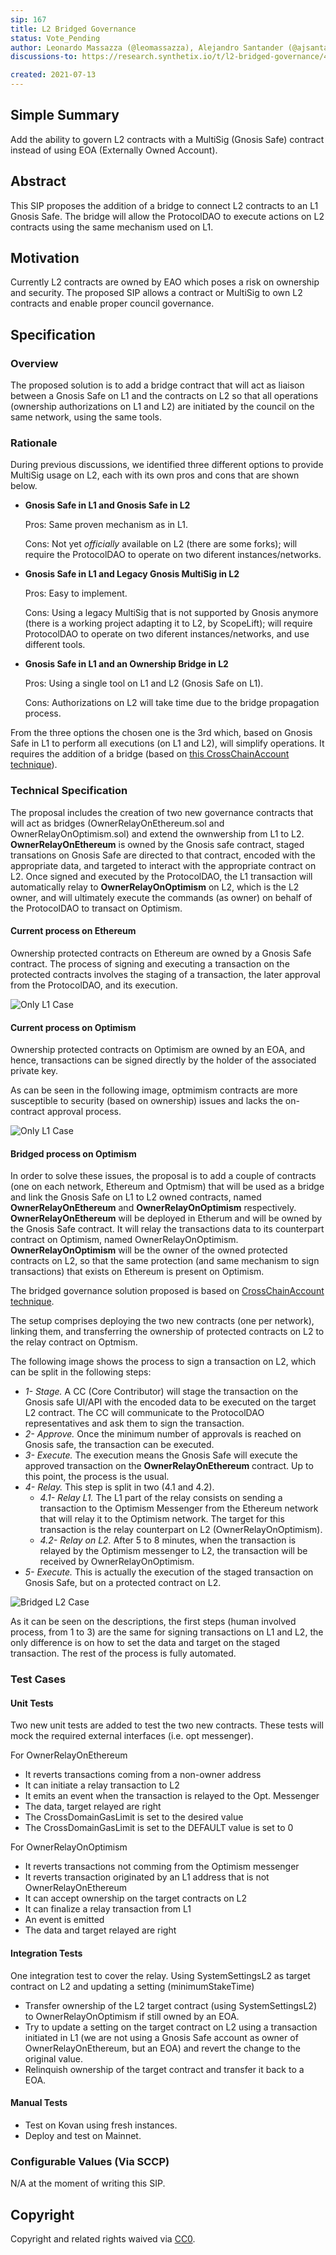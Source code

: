 ```yaml
---
sip: 167
title: L2 Bridged Governance
status: Vote_Pending
author: Leonardo Massazza (@leomassazza), Alejandro Santander (@ajsantander)
discussions-to: https://research.synthetix.io/t/l2-bridged-governance/443

created: 2021-07-13
---
```


<!--You can leave these HTML comments in your merged SIP and delete the visible duplicate text guides, they will not appear and may be helpful to refer to if you edit it again. This is the suggested template for new SIPs. Note that an SIP number will be assigned by an editor. When opening a pull request to submit your SIP, please use an abbreviated title in the filename, `sip-draft_title_abbrev.md`. The title should be 44 characters or less.-->

## Simple Summary

<!--"If you can't explain it simply, you don't understand it well enough." Simply describe the outcome the proposed changes intends to achieve. This should be non-technical and accessible to a casual community member.-->

Add the ability to govern L2 contracts with a MultiSig (Gnosis Safe) contract instead of using EOA (Externally Owned Account).

## Abstract

<!--A short (~200 word) description of the proposed change, the abstract should clearly describe the proposed change. This is what *will* be done if the SIP is implemented, not *why* it should be done or *how* it will be done. If the SIP proposes deploying a new contract, write, "we propose to deploy a new contract that will do x".-->

This SIP proposes the addition of a bridge to connect L2 contracts to an L1 Gnosis Safe. The bridge will allow the ProtocolDAO to execute actions on L2 contracts using the same mechanism used on L1.

## Motivation

<!--This is the problem statement. This is the *why* of the SIP. It should clearly explain *why* the current state of the protocol is inadequate.  It is critical that you explain *why* the change is needed, if the SIP proposes changing how something is calculated, you must address *why* the current calculation is inaccurate or wrong. This is not the place to describe how the SIP will address the issue!-->

Currently L2 contracts are owned by EAO which poses a risk on ownership and security. The proposed SIP allows a contract or MultiSig to own L2 contracts and enable proper council governance.

## Specification

<!--The specification should describe the syntax and semantics of any new feature, there are five sections
1. Overview
2. Rationale
3. Technical Specification
4. Test Cases
5. Configurable Values
-->

### Overview

<!--This is a high level overview of *how* the SIP will solve the problem. The overview should clearly describe how the new feature will be implemented.-->

The proposed solution is to add a bridge contract that will act as liaison between a Gnosis Safe on L1 and the contracts on L2 so that all operations (ownership authorizations on L1 and L2) are initiated by the council on the same network, using the same tools.

### Rationale

<!--This is where you explain the reasoning behind how you propose to solve the problem. Why did you propose to implement the change in this way, what were the considerations and trade-offs. The rationale fleshes out what motivated the design and why particular design decisions were made. It should describe alternate designs that were considered and related work. The rationale may also provide evidence of consensus within the community, and should discuss important objections or concerns raised during discussion.-->

During previous discussions, we identified three different options to provide MultiSig usage on L2, each with its own pros and cons that are shown below.

- **Gnosis Safe in L1 and Gnosis Safe in L2**

  Pros: Same proven mechanism as in L1.

  Cons: Not yet _officially_ available on L2 (there are some forks); will require the ProtocolDAO to operate on two diferent instances/networks.

- **Gnosis Safe in L1 and Legacy Gnosis MultiSig in L2**

  Pros: Easy to implement.

  Cons: Using a legacy MultiSig that is not supported by Gnosis anymore (there is a working project adapting it to L2, by ScopeLift); will require ProtocolDAO to operate on two diferent instances/networks, and use different tools.

- **Gnosis Safe in L1 and an Ownership Bridge in L2**

  Pros: Using a single tool on L1 and L2 (Gnosis Safe on L1).

  Cons: Authorizations on L2 will take time due to the bridge propagation process.

From the three options the chosen one is the 3rd which, based on Gnosis Safe in L1 to perform all executions (on L1 and L2), will simplify operations. It requires the addition of a bridge (based on [this CrossChainAccount technique](https://github.com/gakonst/xchain-account/blob/master/contracts/CrossChainAccount.sol)).

### Technical Specification

<!--The technical specification should outline the public API of the changes proposed. That is, changes to any of the interfaces Synthetix currently exposes or the creations of new ones.-->
The proposal includes the creation of two new governance contracts that will act as bridges (OwnerRelayOnEthereum.sol and OwnerRelayOnOptimism.sol) and extend the ownwership from L1 to L2.
**OwnerRelayOnEthereum** is owned by the Gnosis safe contract, staged transations on Gnosis Safe are directed to that contract, encoded with the appropriate data, and targeted to interact with the appropriate contract on L2. Once signed and executed by the ProtocolDAO, the L1 transaction will automatically relay to **OwnerRelayOnOptimism** on L2, which is the L2 owner, and will ultimately execute the commands (as owner) on behalf of the ProtocolDAO to transact on Optimism.

#### Current process on Ethereum

Ownership protected contracts on Ethereum are owned by a Gnosis Safe contract. The process of signing and executing a transaction on the protected contracts involves the staging of a transaction, the later approval from the ProtocolDAO, and its execution.

![Only L1 Case](assets/sip-167/only_l1.png)

#### Current process on Optimism

Ownership protected contracts on Optimism are owned by an EOA, and hence, transactions can be signed directly by the holder of the associated private key.

As can be seen in the following image, optmimism contracts are more susceptible to security (based on ownership) issues and lacks the on-contract approval process.

![Only L1 Case](assets/sip-167/l2_current.png)

#### Bridged process on Optimism

In order to solve these issues, the proposal is to add a couple of contracts (one on each network, Ethereum and Optmism) that will be used as a bridge and link the Gnosis Safe on L1 to L2 owned contracts, named **OwnerRelayOnEthereum** and **OwnerRelayOnOptimism** respectively.
**OwnerRelayOnEthereum** will be deployed in Etherum and will be owned by the Gnosis Safe contract. It will relay the transactions data to its counterpart contract on Optimism, named OwnerRelayOnOptimism. **OwnerRelayOnOptimism** will be the owner of the owned protected contracts on L2, so that the same protection (and same mechanism to sign transactions) that exists on Ethereum is present on Optimism.

The bridged governance solution proposed is based on [CrossChainAccount technique](https://github.com/gakonst/xchain-account/blob/master/contracts/CrossChainAccount.sol).

The setup comprises deploying the two new contracts (one per network), linking them, and transferring the ownership of protected contracts on L2 to the relay contract on Optmism.

The following image shows the process to sign a transaction on L2, which can be split in the following steps:

- *1- Stage.* A CC (Core Contributor) will stage the transaction on the Gnosis safe UI/API with the encoded data to be executed on the target L2 contract. The CC will communicate to the ProtocolDAO representatives and ask them to sign the transaction.
- *2- Approve.* Once the minimum number of approvals is reached on Gnosis safe, the transaction can be executed.
- *3- Execute.* The execution means the Gnosis Safe will execute the approved transaction on the **OwnerRelayOnEthereum** contract. Up to this point, the process is the usual.
- *4- Relay.* This step is split in two (4.1 and 4.2).
  -  *4.1- Relay L1.* The L1 part of the relay consists on sending a transaction to the Optimism Messenger from the Ethereum network that will relay it to the Optimism network. The target for this transaction is the relay counterpart on L2 (OwnerRelayOnOptimism).
  - *4.2- Relay on L2.* After 5 to 8 minutes, when the transaction is relayed by the Optimism messenger to L2, the transaction will be received by OwnerRelayOnOptimism.
- *5- Execute.* This is actually the execution of the staged transaction on Gnosis Safe, but on a protected contract on L2.

![Bridged L2 Case](assets/sip-167/l1_and_l2.png)

As it can be seen on the descriptions, the first steps (human involved process, from 1 to 3) are the same for signing transactions on L1 and L2, the only difference is on how to set the data and target on the staged transaction. The rest of the process is fully automated.


### Test Cases

<!--Test cases for an implementation are mandatory for SIPs but can be included with the implementation..-->

#### Unit Tests

Two new unit tests are added to test the two new contracts. These tests will mock the required external interfaces (i.e. opt messenger).

For OwnerRelayOnEthereum
- It reverts transactions coming from a non-owner address
- It can initiate a relay transaction to L2
- It emits an event when the transaction is relayed to the Opt. Messenger
- The data, target relayed are right
- The CrossDomainGasLimit is set to the desired value
- The CrossDomainGasLimit is set to the DEFAULT value is set to 0

For OwnerRelayOnOptimism
- It reverts transactions not comming from the Optimism messenger
- It reverts transaction originated by an L1 address that is not OwnerRelayOnEthereum
- It can accept ownership on the target contracts on L2
- It can finalize a relay transaction from L1
- An event is emitted
- The data and target relayed are right

#### Integration Tests

One integration test to cover the relay. Using SystemSettingsL2 as target contract on L2 and updating a setting (minimumStakeTime)
- Transfer ownership of the L2 target contract (using SystemSettingsL2) to OwnerRelayOnOptimism if still owned by an EOA.
- Try to update a setting on the target contract on L2 using a transaction initiated in L1 (we are not using a Gnosis Safe account as owner of OwnerRelayOnEthereum, but an EOA) and revert the change to the original value.
- Relinquish ownership of the target contract and transfer it back to a EOA.

#### Manual Tests

- Test on Kovan using fresh instances.
- Deploy and test on Mainnet.

### Configurable Values (Via SCCP)

<!--Please list all values configurable via SCCP under this implementation.-->

N/A at the moment of writing this SIP.

## Copyright

Copyright and related rights waived via [CC0](https://creativecommons.org/publicdomain/zero/1.0/).

